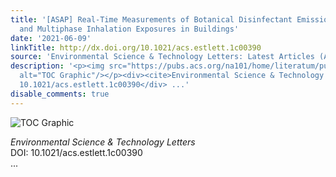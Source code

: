 ```yaml
---
title: '[ASAP] Real-Time Measurements of Botanical Disinfectant Emissions, Transformations,
  and Multiphase Inhalation Exposures in Buildings'
date: '2021-06-09'
linkTitle: http://dx.doi.org/10.1021/acs.estlett.1c00390
source: 'Environmental Science & Technology Letters: Latest Articles (ACS Publications)'
description: '<p><img src="https://pubs.acs.org/na101/home/literatum/publisher/achs/journals/content/estlcu/0/estlcu.ahead-of-print/acs.estlett.1c00390/20210609/images/medium/ez1c00390_0003.gif"
  alt="TOC Graphic"/></p><div><cite>Environmental Science & Technology Letters</cite></div><div>DOI:
  10.1021/acs.estlett.1c00390</div> ...'
disable_comments: true
---
```

<p><img src="https://pubs.acs.org/na101/home/literatum/publisher/achs/journals/content/estlcu/0/estlcu.ahead-of-print/acs.estlett.1c00390/20210609/images/medium/ez1c00390_0003.gif" alt="TOC Graphic"/></p><div><cite>Environmental Science & Technology Letters</cite></div><div>DOI: 10.1021/acs.estlett.1c00390</div> ...